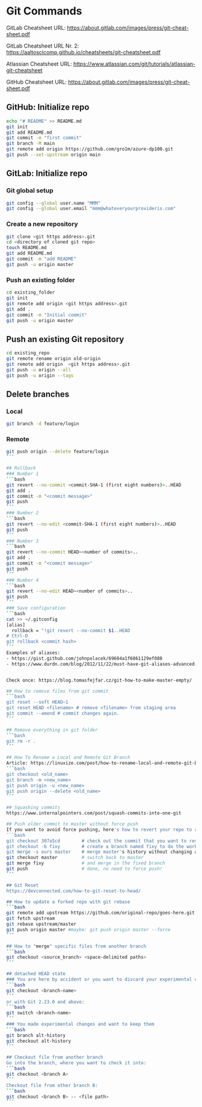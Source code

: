 # Git Commands
GitLab Cheatsheet URL: <https://about.gitlab.com/images/press/git-cheat-sheet.pdf>

GitLab Cheatsheet URL Nr. 2: <https://aaltoscicomp.github.io/cheatsheets/git-cheatsheet.pdf>

Atlassian Cheatsheet URL: <https://www.atlassian.com/git/tutorials/atlassian-git-cheatsheet>

GitHub Cheatsheet URL: <https://about.gitlab.com/images/press/git-cheat-sheet.pdf>

## GitHub: Initialize repo
```bash
echo "# README" >> README.md
git init
git add README.md
git commit -m "first commit"
git branch -M main
git remote add origin https://github.com/gro1m/azure-dp100.git
git push --set-upstream origin main
```

## GitLab: Initialize repo

### Git global setup
```bash
git config --global user.name "MMM"
git config --global user.email "mmm@whateveryourprovideris.com"
```

### Create a new repository
```bash
git clone <git https address>.git
cd <directory of cloned git repo>
touch README.md
git add README.md
git commit -m "add README"
git push -u origin master
```

### Push an existing folder
```bash
cd existing_folder
git init
git remote add origin <git https address>.git
git add .
git commit -m "Initial commit"
git push -u origin master
```

## Push an existing Git repository
```bash
cd existing_repo
git remote rename origin old-origin
git remote add origin  <git https address>.git
git push -u origin --all
git push -u origin --tags
```

## Delete branches

### Local
```bash
git branch -d feature/login
```

### Remote
````bash
git push origin --delete feature/login
```

## Rollback
### Number 1
```bash
git revert --no-commit <commit-SHA-1 (first eight numbers)>..HEAD
git add .
git commit -m "<commit message>"
git push
```
### Number 2
```bash
git revert --no-edit <commit-SHA-1 (first eight numbers)>..HEAD
git push
```
### Number 3
```bash
git revert --no-commit HEAD~<number of commits>..
git add .
git commit -m "<commit message>"
git push
```
### Number 4
```bash
git revert --no-edit HEAD~<number of commits>..
git push
```
### Save configuration
```bash
cat >> ~/.gitconfig
[alias]
  rollback = "!git revert --no-commit $1..HEAD 
# Ctrl-D
git rollback <commit hash>
```
Examples of aliases:
- https://gist.github.com/johnpolacek/69604a1f6861129ef088
- https://www.durdn.com/blog/2012/11/22/must-have-git-aliases-advanced-examples/


Check once: https://blog.tomasfejfar.cz/git-how-to-make-master-empty/

## How to remove files from git commit
```bash
git reset --soft HEAD~1
git reset HEAD <filename> # remove <filename> from staging area
git commit --amend # commit changes again.
```

## Remove everything in git folder
```bash
git rm -r .
```

## How To Rename a Local and Remote Git Branch
Article: https://linuxize.com/post/how-to-rename-local-and-remote-git-branch/
```bash
git checkout <old_name>
git branch -m <new_name>
git push origin -u <new_name>
git push origin --delete <old_name>
```

## Squashing commits
https://www.internalpointers.com/post/squash-commits-into-one-git

## Push older commit to master without force push
If you want to avoid force pushing, here's how to revert your repo to an older commit and preserve all intervening work:
```bash
git checkout 307a5cd        # check out the commit that you want to reset to 
git checkout -b fixy        # create a branch named fixy to do the work
git merge -s ours master    # merge master's history without changing any files
git checkout master         # switch back to master
git merge fixy              # and merge in the fixed branch
git push                    # done, no need to force push!
```

## Git Reset 
https://devconnected.com/how-to-git-reset-to-head/

## How to update a forked repo with git rebase
```bash
git remote add upstream https://github.com/original-repo/goes-here.git
git fetch upstream
git rebase upstream/master
git push origin master #maybe: git push origin master --force
```

## How to "merge" specific files from another branch
```bash
git checkout <source_branch> <space-delimited paths>
```

## detached HEAD state
### You are here by accident or you want to discard your experimental changes:
```bash
git checkout <branch-name>
```
or with Git 2.23.0 and above:
```bash
git switch <branch-name>
```
### You made experimental changes and want to keep them
```bash
git branch alt-history
git checkout alt-history
```

## Checkout file from another branch
Go into the branch, where you want to check it into:
```bash
git checkout <branch A>
```
Checkout file from other branch B:
```bash
git checkout <branch B> -- <file path>
```

